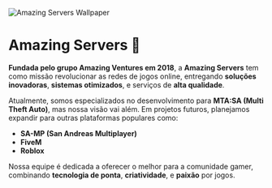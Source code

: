 ![Amazing Servers Wallpaper](https://i.imgur.com/9eH0ScG.png)

# Amazing Servers 🚀  
**Fundada pelo grupo Amazing Ventures em 2018**, a **Amazing Servers** tem como missão revolucionar as redes de jogos online, entregando **soluções inovadoras**, **sistemas otimizados**, e serviços de **alta qualidade**.  

Atualmente, somos especializados no desenvolvimento para **MTA:SA (Multi Theft Auto)**, mas nossa visão vai além. Em projetos futuros, planejamos expandir para outras plataformas populares como:  
- **SA-MP (San Andreas Multiplayer)**  
- **FiveM**  
- **Roblox**  

Nossa equipe é dedicada a oferecer o melhor para a comunidade gamer, combinando **tecnologia de ponta**, **criatividade**, e **paixão** por jogos.
